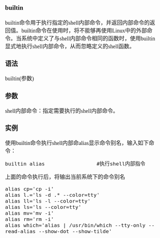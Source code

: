 <font size = 4 face = "黑体">


### builtin

builtin命令用于执行指定的shell内部命令，并返回内部命令的返回值。builtin命令在使用时，将不能够再使用Linux中的外部命令。当系统中定义了与shell内部命令相同的函数时，使用builtin显式地执行shell内部命令，从而忽略定义的shell函数。


### 语法

builtin(参数)

### 参数

shell内部命令：指定需要执行的shell内部命令。


### 实例


使用builtin命令执行shell内部命alias显示命令别名，输入如下命令：


    builtin alias                 #执行shell内部指令
    

上面的命令执行后，将输出当前系统下的命令别名

    alias cp='cp -i'
    alias l.='ls -d .* --color=tty'
    alias ll='ls -l --color=tty'
    alias ls='ls --color=tty'
    alias mv='mv -i'
    alias rm='rm -i'
    alias which='alias | /usr/bin/which --tty-only --read-alias --show-dot --show-tilde'

</font>